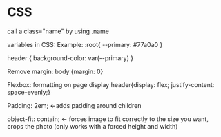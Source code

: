 # CSS
call a class="name" by using .name

variables in CSS: 
Example:
:root{
  --primary: #77a0a0
}

header {
  background-color: var(--primary)
}

Remove margin:
body {margin: 0}

Flexbox: formatting on page display
header{display: flex;
justify-content: space-evenly;}

Padding: 2em; <-adds padding around children

object-fit: contain; <- forces image to fit correctly to the size you want, crops the photo (only works with a forced height and width)

